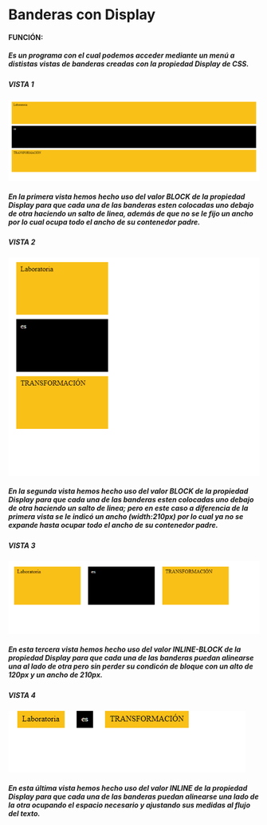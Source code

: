 # Banderas con Display
#### FUNCIÓN:
##### Es un programa con el cual podemos acceder mediante un menú a dististas vistas de banderas creadas con la propiedad Display de CSS.  
##### VISTA 1
![Sin titulo](docs/vista1.png)
##### En la primera vista hemos hecho uso del valor *BLOCK* de la propiedad Display para que cada una de las banderas esten colocadas uno debajo de otra haciendo un salto de linea, además de que no se le fijo un ancho por lo cual ocupa todo el ancho de su contenedor padre.
##### VISTA 2
![Sin titulo](docs/vista2.png)
##### En la segunda vista hemos hecho uso del valor *BLOCK* de la propiedad Display para que cada una de las banderas esten colocadas uno debajo de otra haciendo un salto de linea; pero en este caso a diferencia de la primera vista se le indicó un ancho (width:210px) por lo cual ya no se expande hasta ocupar todo el ancho de su contenedor padre.
##### VISTA 3
![Sin titulo](docs/vista3.png)
##### En esta tercera vista hemos hecho uso del valor *INLINE-BLOCK* de la propiedad Display para que cada una de las banderas puedan alinearse una al lado de otra pero sin perder su condicón de bloque con un alto de 120px y un ancho de 210px.
##### VISTA 4
![Sin titulo](docs/vista4.png)
##### En esta última vista hemos hecho uso del valor *INLINE* de la propiedad Display para que cada una de las banderas puedan alinearse una lado de la otra ocupando el espacio necesario y ajustando sus medidas al flujo del texto.
